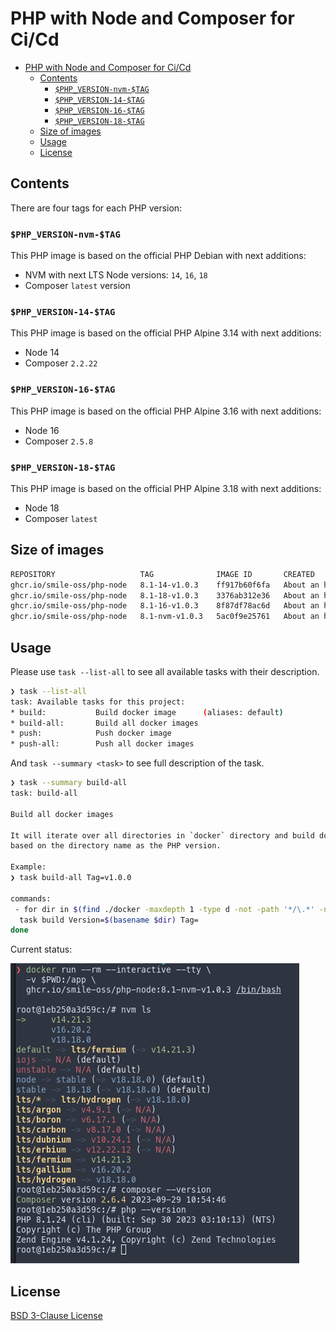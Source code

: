 # PHP with Node and Composer for Ci/Cd

- [PHP with Node and Composer for Ci/Cd](#php-with-node-and-composer-for-cicd)
  - [Contents](#contents)
    - [`$PHP_VERSION-nvm-$TAG`](#php_version-nvm-tag)
    - [`$PHP_VERSION-14-$TAG`](#php_version-14-tag)
    - [`$PHP_VERSION-16-$TAG`](#php_version-16-tag)
    - [`$PHP_VERSION-18-$TAG`](#php_version-18-tag)
  - [Size of images](#size-of-images)
  - [Usage](#usage)
  - [License](#license)

## Contents

There are four tags for each PHP version:

### `$PHP_VERSION-nvm-$TAG`

This PHP image is based on the official PHP Debian with next additions:

- NVM with next LTS Node versions: `14`, `16`, `18`
- Composer `latest` version

### `$PHP_VERSION-14-$TAG`

This PHP image is based on the official PHP Alpine 3.14 with next additions:

- Node 14
- Composer `2.2.22`

### `$PHP_VERSION-16-$TAG`

This PHP image is based on the official PHP Alpine 3.16 with next additions:

- Node 16
- Composer `2.5.8`

### `$PHP_VERSION-18-$TAG`

This PHP image is based on the official PHP Alpine 3.18 with next additions:

- Node 18
- Composer `latest`

## Size of images

```bash
REPOSITORY                   TAG              IMAGE ID       CREATED             SIZE
ghcr.io/smile-oss/php-node   8.1-14-v1.0.3    ff917b60f6fa   About an hour ago   170MB
ghcr.io/smile-oss/php-node   8.1-18-v1.0.3    3376ab312e36   About an hour ago   176MB
ghcr.io/smile-oss/php-node   8.1-16-v1.0.3    8f87df78ac6d   About an hour ago   175MB
ghcr.io/smile-oss/php-node   8.1-nvm-v1.0.3   5ac0f9e25761   About an hour ago   1.03GB

```

## Usage

Please use `task --list-all` to see all available tasks with their description.

```bash
❯ task --list-all
task: Available tasks for this project:
* build:           Build docker image      (aliases: default)
* build-all:       Build all docker images
* push:            Push docker image
* push-all:        Push all docker images

```

And `task --summary <task>` to see full description of the task.

```bash
❯ task --summary build-all
task: build-all

Build all docker images

It will iterate over all directories in `docker` directory and build docker images
based on the directory name as the PHP version.

Example:
❯ task build-all Tag=v1.0.0

commands:
 - for dir in $(find ./docker -maxdepth 1 -type d -not -path '*/\.*' -not -path './docker'); do
  task build Version=$(basename $dir) Tag=
done

```

Current status:

![Curremt status](docs/assets/current.png)

## License

[BSD 3-Clause License](LICENSE)
